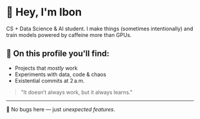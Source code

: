 # 👋 Hey, I'm Ibon

CS + Data Science & AI student. I make things (sometimes intentionally) and train models powered by caffeine more than GPUs.

## 🚀 On this profile you'll find:
- Projects that *mostly* work  
- Experiments with data, code & chaos  
- Existential commits at 2 a.m.

> "It doesn’t always work, but it always learns."

---

🤖 No bugs here — just *unexpected features*.
